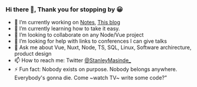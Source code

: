 ### Hi there 👋, Thank you for stopping by 😀


- 🔭 I’m currently working on [Notes](https://github.com/stanleymasinde/notes), [This blog](https://github.com/stanleymasinde/express-blog)
- 🌱 I’m currently learning how to take it easy.
- 👯 I’m looking to collaborate on any Node/Vue project
- 🤔 I’m looking for help with links to conferences I can give talks
- 💬 Ask me about Vue, Nuxt, Node, TS, SQL, Linux, Software archirecture, product design
- 📫 How to reach me: Twitter [@StanleyMasinde_](https://twitter.com/stanleymasinde)
- ⚡ Fun fact: Nobody exists on purpose. Nobody belongs anywhere. Everybody's gonna die. Come ~watch TV~ write some code?”

